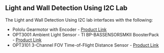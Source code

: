 ## Light and Wall Detection Using I2C Lab
The Light and Wall Detection Using I2C lab interfaces with the following:

* Pololu Gearmotor with Encoder - [Product Link](https://www.pololu.com/product/3675)
* OPT3001 Ambient Light Sensor - TI BP-BASSENSORSMKII BoosterPack - [Product Link](https://www.ti.com/tool/BP-BASSENSORSMKII)
* OPT3101 3-Channel FOV Time-of-Flight Distance Sensor - [Product Link](https://www.pololu.com/product/3412)

